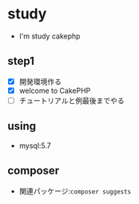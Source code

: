 # study

- I'm study cakephp

## step1

- [x] 開発環境作る
- [x] welcome to CakePHP
- [ ] チュートリアルと例最後までやる

## using

- mysql:5.7

## composer

- 関連パッケージ:`composer suggests`
